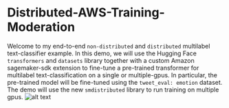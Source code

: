 # Distributed-AWS-Training-Moderation

Welcome to my end-to-end `non-distributed` and `distributed` multilabel text-classifier example. In this demo, we will use the Hugging Face `transformers` and `datasets` library together with a custom Amazon sagemaker-sdk extension to fine-tune a pre-trained transformer for multilabel text-classification on a single or multiple-gpus. In particular, the pre-trained model will be fine-tuned using the `tweet_eval: emotion` dataset. The demo will use the new `smdistributed` library to run training on multiple gpus. 
![alt text](MLops.png)
